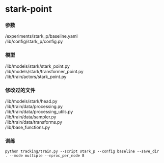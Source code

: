# stark-point

### 参数
/experiments/stark_p/baseline.yaml  
/lib/config/stark_p/config.py  
### 模型
/lib/models/stark/stark_point.py  
/lib/models/stark/transformer_point.py  
/lib/train/actors/stark_point.py  
### 修改过的文件
/lib/models/stark/head.py  
/lib/train/data/processing.py  
/lib/train/data/processing_utils.py  
/lib/train/data/sampler.py  
/lib/train/data/transforms.py  
/lib/base_functions.py  

### 训练
```
python tracking/train.py --script stark_p --config baseline --save_dir . --mode multiple --nproc_per_node 8
```

